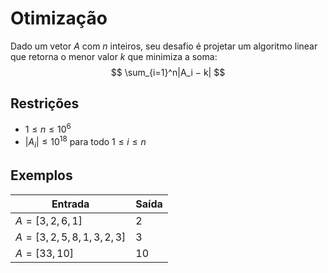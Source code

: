 # Otimização

Dado um vetor $A$ com $n$ inteiros, seu desafio é projetar um algoritmo linear que retorna o menor valor $k$ que minimiza a soma:
$$
\sum_{i=1}^n|A_i − k|
$$

## Restrições
- $1 \le n \le 10^6$
- $|A_i| \le 10^18$ para todo $1 \le i \le n$

## Exemplos
| Entrada | Saída |
|---------|-------|
| $A = [3, 2, 6, 1]$ | $2$ |
| $A = [3, 2, 5, 8, 1, 3, 2, 3]$ | $3$ |
| $A = [33, 10]$ | $10$ |
